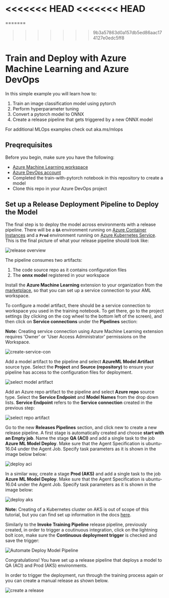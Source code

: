 <<<<<<< HEAD
<<<<<<< HEAD
=======
=======
>>>>>>> 9b3a57863d0a157db5ed86aac174127e0edc5ff8
# Train and Deploy with Azure Machine Learning and Azure DevOps

In this simple example you will learn how to: 
1. Train an image classification model using pytorch
1. Perform hyperparameter tuning 
1. Convert a pytorch model to ONNX 
1. Create a release pipeline that gets triggered by a new ONNX model

For additional MLOps examples check out aka.ms/mlops

## Preqrequisites 

Before you begin, make sure you have the following:
* [Azure Machine Learning workspace](https://docs.microsoft.com/en-us/azure/machine-learning/service/how-to-manage-workspace)
* [Azure DevOps account](https://azure.microsoft.com/en-us/services/devops/)
* Completed the train-with-pytorch notebook in this repository to create a model 
* Clone this repo in your Azure DevOps project 

## Set up a Release Deployment Pipeline to Deploy the Model

The final step is to deploy the model across environments with a release
pipeline. There will be a **``QA``** environment running on
[Azure Container Instances](https://azure.microsoft.com/en-us/services/container-instances/)
and a **``Prod``** environment running on
[Azure Kubernetes Service](https://azure.microsoft.com/en-us/services/kubernetes-service).
This is the final picture of what your release pipeline should look like:

![release overview](./images/release-overview.PNG)

The pipeline consumes two artifacts:

1. The code source repo as it contains configuration files
1. The **onnx model** registered in your workspace

Install the **Azure Machine Learning** extension to your organization from the
[marketplace](https://marketplace.visualstudio.com/items?itemName=ms-air-aiagility.vss-services-azureml),
so that you can set up a service connection to your AML workspace.

To configure a model artifact, there should be a service connection to
 workspace you used in the training notebook. To get there, go to the project settings (by
clicking on the cog wheel to the bottom left of the screen), and then click on
**Service connections** under the **Pipelines** section:

**Note:** Creating service connection using Azure Machine Learning extension
requires 'Owner' or 'User Access Administrator' permissions on the Workspace.

![create-service-con](./images/create-service-con.png)

Add a model artifact to the pipeline and select **AzureML Model Artifact** source
type. Select the **Project** and **Source (repository)** to ensure your pipeline has access to the configuration files for deployment.

![select model artifact](./images/select-model-artifact.PNG)

Add an Azure repo artifact to the pipeline and select **Azure repo** source
type. Select the **Service Endpoint** and **Model Names** from the drop down
lists. **Service Endpoint** refers to the **Service connection** created in
the previous step:

![select repo artifact](./images/add-source-code.PNG)


Go to the new **Releases Pipelines** section, and click new to create a new
release pipeline. A first stage is automatically created and choose
**start with an Empty job**. Name the stage **QA (ACI)** and add a single task
to the job **Azure ML Model Deploy**. Make sure that the Agent Specification
is ubuntu-16.04 under the Agent Job. Specify task parameters as it is shown in the image below below:

![deploy aci](./images/deploy-to-aci.PNG)


In a similar way, create a stage **Prod (AKS)** and add a single task to the job
**Azure ML Model Deploy**. Make sure that the Agent Specification is
ubuntu-16.04 under the Agent Job. Specify task parameters as it is shown in the image below:

![deploy aks](./images/deploy-to-aks.PNG)


**Note:** Creating of a Kubernetes cluster on AKS is out of scope of this
tutorial, but you can find set up information in the docs
[here](https://docs.microsoft.com/en-us/azure/aks/kubernetes-walkthrough-portal#create-an-aks-cluster).

Similarly to the **Invoke Training Pipeline** release pipeline, previously
created, in order to trigger a coutinuous integration, click on the lightning
bolt icon, make sure the **Continuous deployment trigger** is checked and
save the trigger:

![Automate Deploy Model Pipeline](./images/enable-trigger.PNG)

Congratulations! You have set up a release pipeline that deploys a model to QA (ACI) and Prod (AKS)
environments.

In order to trigger the deployment, run through the training process again or you can create a manual release as shown below. 

![create a release](./images/create-release.PNG)
